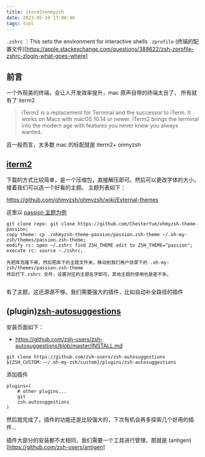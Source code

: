 ```yaml
---
title: iterm2+onmyzsh
date: 2023-05-10 17:00:46
tags: tool
---
```


`.zshrc` ：This sets the environment for interactive shells
`.zprofile` (终端的配置文件)[https://apple.stackexchange.com/questions/388622/zsh-zprofile-zshrc-zlogin-what-goes-where]

## 前言

一个外观美的终端，会让人开发效率提升，mac 原声自带的终端太丑了，
所有就有了 iterm2

> iTerm2 is a replacement for Terminal and the successor to iTerm. It works on Macs with macOS 10.14 or newer. iTerm2 brings the terminal into the modern age with features you never knew you always wanted.

且一般而言，太多数 mac 的标配就是 iterm2+ onmyzsh

## [iterm2](https://iterm2.com/index.html)

下载的方式比较简单，是一个压缩包，直接解压即可。然后可以更改字体的大小，接着我们可以选一个好看的主题。
主题列表如下：

https://github.com/ohmyzsh/ohmyzsh/wiki/External-themes

这里以 [passion 主题为例](https://github.com/ChesterYue/ohmyzsh-theme-passion#install)

```
git clone repo: git clone https://github.com/ChesterYue/ohmyzsh-theme-passion;
copy theme: cp ./ohmyzsh-theme-passion/passion.zsh-theme ~/.oh-my-zsh/themes/passion.zsh-theme;
modify rc: open ~/.zshrc find ZSH_THEME edit to ZSH_THEME="passion";
execute rc: source ~./zshrc;

先把库克隆下来，然后把库下的主题文件夹，移动到我们用户目录下的 .oh-my-zsh/themes/passion.zsh-theme
然后打下.zshrc 文件，设置对应的主题名字即可。其他主题的使用也是差不多。


```

有了主题，这还源源不够，我们需要强大的插件，比如自动补全路径的插件

## (plugin)[zsh-autosuggestions](https://github.com/zsh-users/zsh-autosuggestions)

安装页面如下：

- https://github.com/zsh-users/zsh-autosuggestions/blob/master/INSTALL.md

```
git clone https://github.com/zsh-users/zsh-autosuggestions ${ZSH_CUSTOM:-~/.oh-my-zsh/custom}/plugins/zsh-autosuggestions
```

添加插件

```zshrc
plugins=(
    # other plugins...
    git
    zsh-autosuggestions
)
```

然后就完成了。插件的功能还是比较强大的，下次有机会再多探索几个好用的插件...

插件大部分的安装都不太相同，我们需要一个工具进行管理，那就是 (antigen)[https://github.com/zsh-users/antigen]
